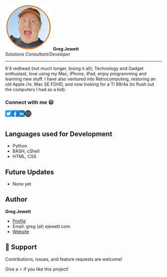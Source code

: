 <img src="https://github.com/jewettg/jewettg/blob/main/2022-wow-orange-circle.png" height="150">
<b>Greg Jewett</b><br/>
<i>Solutions Consultant/Developer</i>
<hr>
6'4 redhead (not much longer, losing it all); Technology and Gadget enthusiast, love using my Mac, iPhone, iPad, enjoy programming and learning new stuff.  I have also ventured into Retrocomputing, restoring an old Apple //e, Mac SE FDHD, and now looking for a TI 99/4a (to flush out the computers I had as a kid).




### Connect with me :smiley:
<a href="https://twitter.com/jewettg">
  <img align="left" alt="jewettg Twitter" width="21px" src="https://raw.githubusercontent.com/edent/SuperTinyIcons/099dc12b59179d07d534069bc8551718f786d91a/images/svg/twitter.svg" />
</a>

<a href="https://www.facebook.com/greg.jewett">
  <img align="left" alt="jewettg Facebook" width="21px" src="https://raw.githubusercontent.com/edent/SuperTinyIcons/099dc12b59179d07d534069bc8551718f786d91a/images/svg/facebook.svg" />
</a>
<a href="https://www.linkedin.com/in/redheadjewett/">
  <img align="left" alt="jewettg Linkdin" width="21px" src="https://raw.githubusercontent.com/edent/SuperTinyIcons/099dc12b59179d07d534069bc8551718f786d91a/images/svg/linkedin.svg" />
</a>
<a href="https://sites.google.com/ejewett.com/gregjewett/home">
  <img align="left" alt="jewettg Medium" width="21px" src="https://github.com/jewettg/jewettg/raw/main/www-icon.png" />
</a>
<br/><br/>

## Languages used for Development

- Python
- BASH, cShell
- HTML, CSS

## Future Updates

- None yet

## Author

**Greg Jewett**

- [Profile](https://github.com/jewettg "Rohit jain")
- Email:  greg (at) ejewett.com
- [Website](https://sites.google.com/ejewett.com/gregjewett "Personal Website")

## 🤝 Support

Contributions, issues, and feature requests are welcome!

Give a ⭐️ if you like this project!
